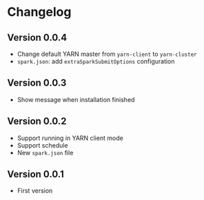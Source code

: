 # Changelog


## Version 0.0.4

- Change default YARN master from `yarn-client` to `yarn-cluster`
- `spark.json`: add `extraSparkSubmitOptions` configuration


## Version 0.0.3

- Show message when installation finished


## Version 0.0.2

- Support running in YARN client mode
- Support schedule
- New `spark.json` file


## Version 0.0.1

- First version
